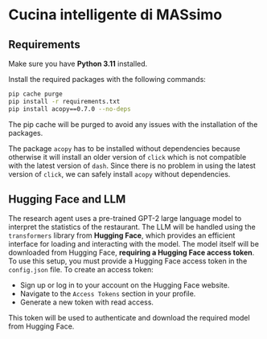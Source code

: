 # Cucina intelligente di MASsimo
## Requirements
Make sure you have **Python 3.11** installed.

Install the required packages with the following commands:
```bash
pip cache purge
pip install -r requirements.txt
pip install acopy==0.7.0 --no-deps
```
The pip cache will be purged to avoid any issues with the installation of the packages.

The package `acopy` has to be installed without dependencies because otherwise it will install an older version of `click`
which is not compatible with the latest version of `dash`. Since there is no problem in using the latest version of `click`,
we can safely install `acopy` without dependencies.

## Hugging Face and LLM
The research agent uses a pre-trained GPT-2 large language model to interpret the statistics of the restaurant.
The LLM will be handled using the `transformers` library from **Hugging Face**, which provides an efficient interface for loading and interacting with the model.
The model itself will be downloaded from Hugging Face, **requiring a Hugging Face access token**.
To use this setup, you must provide a Hugging Face access token in the `config.json` file. To create an access token:

- Sign up or log in to your account on the Hugging Face website.
- Navigate to the `Access Tokens` section in your profile.
- Generate a new token with read access.

This token will be used to authenticate and download the required model from Hugging Face.